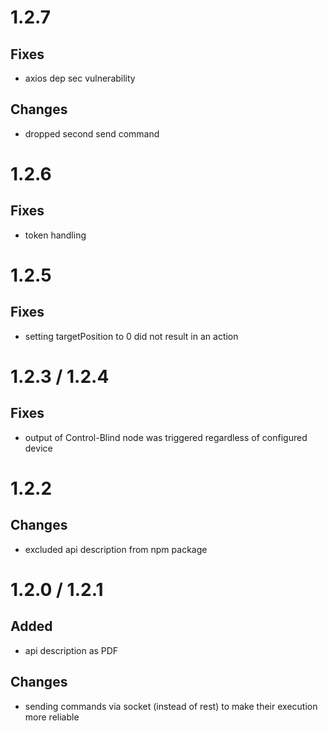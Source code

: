 # 1.2.7
## Fixes
* axios dep sec vulnerability

## Changes
* dropped second send command

# 1.2.6
## Fixes
* token handling

# 1.2.5
## Fixes
* setting targetPosition to 0 did not result in an action

# 1.2.3 / 1.2.4
## Fixes
* output of Control-Blind node was triggered regardless of configured device

# 1.2.2
## Changes
* excluded api description from npm package

# 1.2.0 / 1.2.1
## Added
* api description as PDF
## Changes
* sending commands via socket (instead of rest) to make their execution more reliable